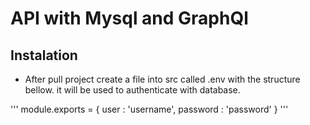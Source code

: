 # API with Mysql and GraphQl

## Instalation

* After pull project create a file into src called .env with the structure bellow. it will be used to authenticate with database.

'''
module.exports = {
  user : 'username',
  password : 'password'
}
'''